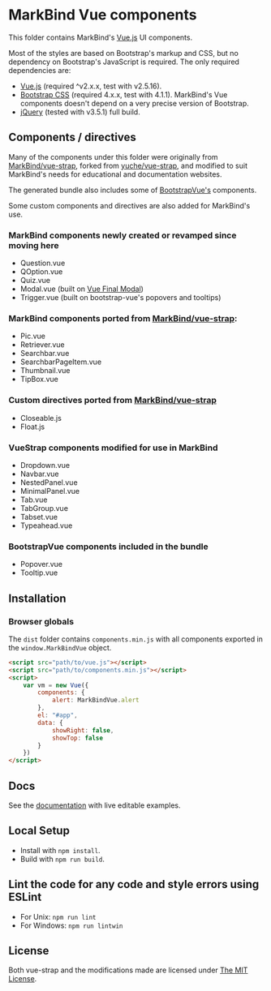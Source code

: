 # MarkBind Vue components

This folder contains MarkBind's [Vue.js](https://vuejs.org/) UI components.

Most of the styles are based on Bootstrap's markup and CSS, but no dependency on Bootstrap's JavaScript is required. The only required dependencies are:

* [Vue.js](http://vuejs.org/) (required ^v2.x.x, test with v2.5.16).
* [Bootstrap CSS](http://getbootstrap.com/) (required 4.x.x, test with 4.1.1). MarkBind's Vue components doesn't depend on a very precise version of Bootstrap.
* [jQuery](https://jquery.com/) (tested with v3.5.1) full build.

## Components / directives

Many of the components under this folder were originally from [MarkBind/vue-strap](https://github.com/MarkBind/vue-strap), forked from [yuche/vue-strap](https://github.com/yuche/vue-strap), and modified to suit MarkBind's needs for educational and documentation websites.

The generated bundle also includes some of [BootstrapVue's](https://bootstrap-vue.org/) components.

Some custom components and directives are also added for MarkBind's use.

### MarkBind components newly created or revamped since moving here
- Question.vue
- QOption.vue
- Quiz.vue
- Modal.vue (built on [Vue Final Modal](https://vue-final-modal.org/))
- Trigger.vue (built on bootstrap-vue's popovers and tooltips)

### MarkBind components ported from [MarkBind/vue-strap](https://github.com/MarkBind/vue-strap):

- Pic.vue
- Retriever.vue
- Searchbar.vue
- SearchbarPageItem.vue
- Thumbnail.vue
- TipBox.vue

### Custom directives ported from [MarkBind/vue-strap](https://github.com/MarkBind/vue-strap)

- Closeable.js
- Float.js

### VueStrap components modified for use in MarkBind

- Dropdown.vue
- Navbar.vue
- NestedPanel.vue
- MinimalPanel.vue
- Tab.vue
- TabGroup.vue
- Tabset.vue
- Typeahead.vue

### BootstrapVue components included in the bundle

- Popover.vue 
- Tooltip.vue 

## Installation

### Browser globals

The `dist` folder contains `components.min.js` with all components exported in the `window.MarkBindVue` object.

```html
<script src="path/to/vue.js"></script>
<script src="path/to/components.min.js"></script>
<script>
    var vm = new Vue({
        components: {
            alert: MarkBindVue.alert
        },
        el: "#app",
        data: {
            showRight: false,
            showTop: false
        }
    })
</script>
```

## Docs
See the [documentation](https://markbind.org/userGuide/usingComponents.html) with live editable examples.

## Local Setup
* Install with `npm install`.
* Build with `npm run build`.

## Lint the code for any code and style errors using ESLint
* For Unix: `npm run lint`
* For Windows: `npm run lintwin`

## License
Both vue-strap and the modifications made are licensed under [The MIT License](LICENSE).
